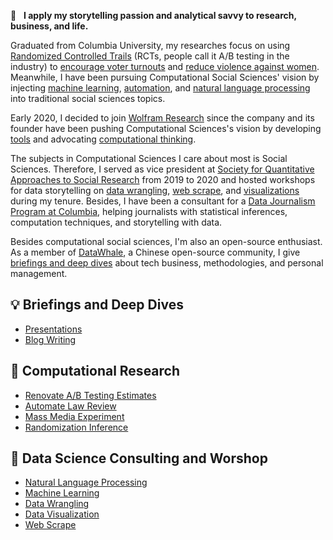 🤗  &nbsp; **I apply my storytelling passion and analytical savvy to research, business, and life.**

Graduated from Columbia University, my researches focus on using [Randomized Controlled Trails](https://github.com/YiAlpha/randomization-simulation-textbook) (RCTs, people call it A/B testing in the industry) to [encourage voter turnouts](https://github.com/YiAlpha/meta-learner) and [reduce violence against women](https://github.com/YiAlpha/media-experiment). Meanwhile, I have been pursuing Computational Social Sciences' vision by injecting [machine learning](https://github.com/YiAlpha/machine-learning-python), [automation](https://yialpha.github.io/auto-law-review), and [natural language processing](https://github.com/YiAlpha/nlp-python) into traditional social sciences topics.

Early 2020, I decided to join [Wolfram Research](https://www.wolfram.com/) since the company and its founder have been pushing Computational Sciences's vision by developing [tools](https://writings.stephenwolfram.com/2019/05/what-weve-built-is-a-computational-language-and-thats-very-important/) and advocating [computational thinking](https://www.computationinitiative.org/).

The subjects in Computational Sciences I care about most is Social Sciences. Therefore, I served as vice president at [Society for Quantitative Approaches to Social Research](https://blogs.cuit.columbia.edu/qasr/) from 2019 to 2020 and hosted workshops for data storytelling on [data wrangling](https://yialpha.github.io/data-wrangling-r), [web scrape](https://yialpha.github.io/web-scrape-workshop/), and [visualizations](https://yialpha.github.io/data-visualization-r) during my tenure. Besides, I have been a consultant for a [Data Journalism Program at Columbia](http://ledeprogram.com/), helping journalists with statistical inferences, computation techniques, and storytelling with data.

Besides computational social sciences, I'm also an open-source enthusiast. As a member of [DataWhale](https://github.com/datawhalechina), a Chinese open-source community, I give [briefings and deep dives](https://yialpha.github.io/sharing-deck/) about tech business, methodologies, and personal management.

## 💡 Briefings and Deep Dives
- [Presentations](https://yialpha.github.io/sharing-deck/)
- [Blog Writing](https://yidatadive.com/)

## 🎯 Computational Research
- [Renovate A/B Testing Estimates](https://github.com/YiAlpha/meta-learner)
- [Automate Law Review](https://yialpha.github.io/auto-law-review)
- [Mass Media Experiment](https://github.com/YiAlpha/media-experiment)
- [Randomization Inference](https://github.com/YiAlpha/randomization-simulation-textbook)

## 🎤 Data Science Consulting and Worshop
- [Natural Language Processing](https://github.com/yialpha/nlp-python)
- [Machine Learning](https://yialpha.github.io/machine-learning-python)
- [Data Wrangling](https://yialpha.github.io/data-wrangling-r)
- [Data Visualization](https://yialpha.github.io/data-visualization-r)
- [Web Scrape](https://yialpha.github.io/web-scrape-workshop/)











